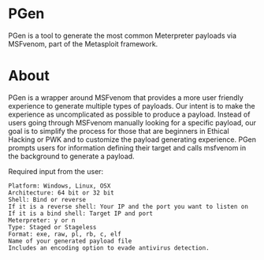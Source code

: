 # PGen
PGen is a tool to generate the most common Meterpreter payloads via MSFvenom, part of the Metasploit framework.

# About
PGen is a wrapper around MSFvenom that provides a more user friendly experience to generate multiple types of payloads. Our intent is to make the experience as uncomplicated as possible to produce a payload. Instead of users going through MSFvenom manually looking for a specific payload, our goal is to simplify the process for those that are beginners in Ethical Hacking or PWK and to customize the payload generating experience. PGen prompts users for information defining their target and calls msfvenom in the background to generate a payload.
 
Required input from the user:

    Platform: Windows, Linux, OSX
    Architecture: 64 bit or 32 bit
    Shell: Bind or reverse
    If it is a reverse shell: Your IP and the port you want to listen on
    If it is a bind shell: Target IP and port
    Meterpreter: y or n
    Type: Staged or Stageless
    Format: exe, raw, pl, rb, c, elf
    Name of your generated payload file
    Includes an encoding option to evade antivirus detection.
